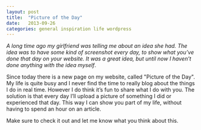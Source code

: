 ```yaml
---
layout: post
title:  "Picture of the Day"
date:   2013-09-26
categories: general inspiration life wordpress
---
```


_A long time ago my girlfriend was telling me about an idea she had. The idea was to have some kind of screenshot every day, to show what you’ve done that day on your website. It was a great idea, but until now I haven’t done anything with the idea myself_.

Since today there is a new page on my website, called "Picture of the Day". My life is quite busy and I never find the time to really blog about the things I do in real time. However I do think it’s fun to share what I do with you. The solution is that every day I’ll upload a picture of something I did or experienced that day. This way I can show you part of my life, without having to spend an hour on an article.

Make sure to check it out and let me know what you think about this.